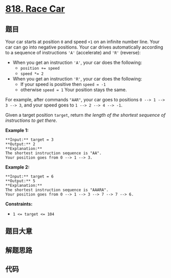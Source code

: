 # [818. Race Car](https://leetcode.com/problems/race-car)

## 题目

Your car starts at position `0` and speed `+1` on an infinite number line.
Your car can go into negative positions. Your car drives automatically
according to a sequence of instructions `'A'` (accelerate) and `'R'`
(reverse):

  * When you get an instruction `'A'`, your car does the following: 
    * `position += speed`
    * `speed *= 2`
  * When you get an instruction `'R'`, your car does the following: 
    * If your speed is positive then `speed = -1`
    * otherwise `speed = 1`
Your position stays the same.

For example, after commands `"AAR"`, your car goes to positions `0 --> 1 --> 3
--> 3`, and your speed goes to `1 --> 2 --> 4 --> -1`.

Given a target position `target`, return _the length of the shortest sequence
of instructions to get there_.



**Example 1:**

    
    
    **Input:** target = 3
    **Output:** 2
    **Explanation:** 
    The shortest instruction sequence is "AA".
    Your position goes from 0 --> 1 --> 3.
    

**Example 2:**

    
    
    **Input:** target = 6
    **Output:** 5
    **Explanation:** 
    The shortest instruction sequence is "AAARA".
    Your position goes from 0 --> 1 --> 3 --> 7 --> 7 --> 6.
    



**Constraints:**

  * `1 <= target <= 104`


## 题目大意

## 解题思路

## 代码

```javascript

```
